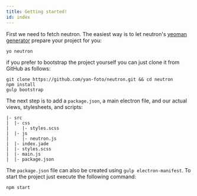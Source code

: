 ```yaml
---
title: Getting started!
id: index
---
```


First we need to fetch neutron. The easiest way is to let neutron's [yeoman generator](https://www.npmjs.com/package/generator-neutron) prepare your project for you:

```
yo neutron
```

if you prefer to bootstrap the project yourself you can just clone it from GitHub as follows:

```
git clone https://github.com/yan-foto/neutron.git && cd neutron
npm install
gulp bootstrap
```

The next step is to add a `package.json`, a main electron file, and our actual views, stylesheets, and scripts:

```
|- src
|  |- css
|     |- styles.scss
|  |- js
|     |- neutron.js
|  |- index.jade
|  |- styles.scss
|  |- main.js
|  |- package.json
```

The `package.json` file can also be created using `gulp electron-manifest`. To start the project just execute the following command:

```
npm start
```
